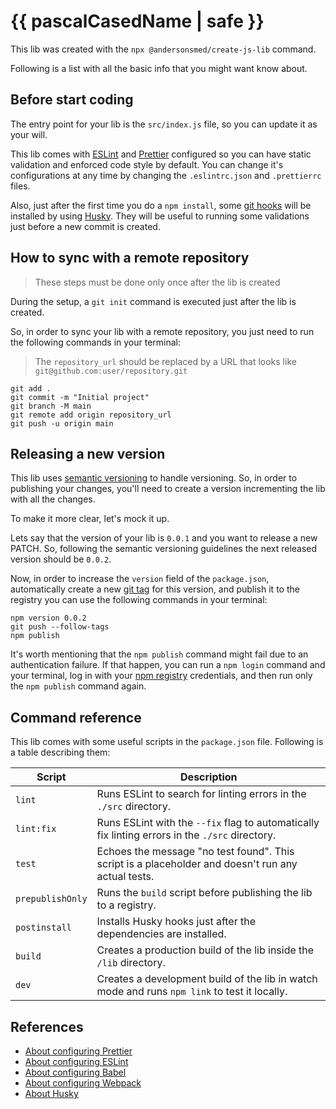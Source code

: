 # {{ pascalCasedName | safe }}

This lib was created with the `npx @andersonsmed/create-js-lib` command.

Following is a list with all the basic info that you might want know about.

## Before start coding

The entry point for your lib is the `src/index.js` file, so you can update it as your will.

This lib comes with [ESLint](https://eslint.org/) and [Prettier](https://prettier.io/) configured so you can have static validation and enforced code style by default. You can change it's configurations at any time by changing the `.eslintrc.json` and `.prettierrc` files.

Also, just after the first time you do a `npm install`, some [git hooks](https://git-scm.com/book/en/v2/Customizing-Git-Git-Hooks) will be installed by using [Husky](https://www.npmjs.com/package/husky). They will be useful to running some validations just before a new commit is created.

## How to sync with a remote repository
> These steps must be done only once after the lib is created

During the setup, a `git init` command is executed just after the lib is created.

So, in order to sync your lib with a remote repository, you just need to run the following commands in your terminal:
> The `repository_url` should be replaced by a URL that looks like `git@github.com:user/repository.git`
```
git add .
git commit -m "Initial project"
git branch -M main
git remote add origin repository_url
git push -u origin main
```


## Releasing a new version

This lib uses [semantic versioning](https://docs.npmjs.com/about-semantic-versioning) to handle versioning. So, in order to publishing your changes, you'll need to create a version incrementing the lib with all the changes.

To make it more clear, let's mock it up.

Lets say that the version of your lib is `0.0.1` and you want to release a new PATCH. So, following the semantic versioning guidelines the next released version should be `0.0.2`.

Now, in order to increase the `version` field of the `package.json`, automatically create a new [git tag](https://git-scm.com/book/en/v2/Git-Basics-Tagging) for this version, and publish it to the registry you can use the following commands in your terminal:

```
npm version 0.0.2
git push --follow-tags
npm publish
```

It's worth mentioning that the `npm publish` command might fail due to an authentication failure. If that happen, you can run a `npm login` command and your terminal, log in with your [npm registry](https://www.npmjs.com/) credentials, and then run only the `npm publish` command again.

## Command reference

This lib comes with some useful scripts in the `package.json` file. Following is a table describing them:

| Script            | Description                                                                                                 |
|-------------------|-------------------------------------------------------------------------------------------------------------|
| `lint`            | Runs ESLint to search for linting errors in the `./src` directory.                                    |
| `lint:fix`        | Runs ESLint with the `--fix` flag to automatically fix linting errors in the `./src` directory.              |
| `test`            | Echoes the message "no test found". This script is a placeholder and doesn't run any actual tests.   |
| `prepublishOnly`  | Runs the `build` script before publishing the lib to a registry.                                                      |
| `postinstall`     | Installs Husky hooks just after the dependencies are installed.                                        |
| `build`           | Creates a production build of the lib inside the `/lib` directory.                   |
| `dev`             | Creates a development build of the lib in watch mode and runs `npm link` to test it locally.    |

## References

- [About configuring Prettier](https://prettier.io/docs/en/options.html)
- [About configuring ESLint](https://eslint.org/docs/latest/use/configure/)
- [About configuring Babel](https://babeljs.io/docs/configuration)
- [About configuring Webpack](https://webpack.js.org/configuration/)
- [About Husky](https://typicode.github.io/husky/guide.html)